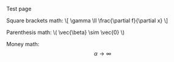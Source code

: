 Test page

Square brackets math: \\\[ \gamma \ll \frac{\partial f}{\partial x} \\\]

Parenthesis math: \\\( \vec{\beta} \sim \vec{0} \\\)

Money math: $$ \alpha \to \infty $$
